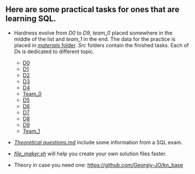 ## Here are some practical tasks for ones that are learning SQL. 
* Hardness evolve from *D0* to *D9*, *team_0* placed somewhere in the middle of the list and *team_1* in the end. The data for the practice is placed in [*materials* folder](materials/model.sql). *Src* folders contain the finished tasks. Each of *D*s is dedicated to different topic.
	* [D0](D0/README_D0.md)
	* [D1](D1/README_D1.md)
	* [D2](D2/README_D2.md)
	* [D3](D3/README_D3.md)
	* [D4](D4/README_D4.md)
    * [Team_0](T0/README_T0.md)
	* [D5](D5/README_D5.md)
	* [D6](D6/README_D6.md)
	* [D7](D7/README_D7.md)
	* [D8](D8/README_D8.md)
	* [D9](D9/README_D9.md)
    * [Team_1](T1/README_T1.md)

* [*Theoretical questions.md*](/Theoretical_questions.md) include some information from a SQL exam.

* [*file_maker.sh*](/file_maker.sh) will help you create your own solution files faster.

* Theory in case you need one: https://github.com/Georgiy-JO/kn_base 
